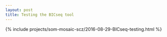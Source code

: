```yaml
---
layout: post
title: Testing the BICseq tool
---
```


{% include projects/som-mosaic-scz/2016-08-29-BICseq-testing.html %}
